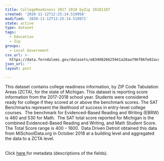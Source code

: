 ```yaml
---
title: CollegeReadiness 2017 2018 byZip 20181107
created: '2020-11-12T12:25:14.519958'
modified: '2020-11-12T12:25:14.519971'
state: active
type: dataset
tags:
  - Education
  - Zip
groups:
  - Local Government
csv_url: >-
  https://data.ferndalemi.gov/datasets/e8349826625941a28aa796f86fe02acd_0.csv?outSR=%7B%22latestWkid%22%3A2898%2C%22wkid%22%3A2898%7D
json_url: ''
layout: post

---
```

This dataset contains college readiness information, by ZIP Code Tabulation Areas (ZCTA), for the state of Michigan. This dataset is reporting score information from the 2017-2018 school year. Students were considered ready for college if they scored at or above the benchmark scores. The SAT Benchmarks represent the likelihood of success in entry-level college courses.  The benchmark for Evidenced-Based Reading and Writing (EBRW) is 480 and 530 for Math.  The SAT total score reported for Michigan is the combined Evidenced-Based Reading and Writing, and Math Student Score. The Total Score range is 400 – 1600.  Data Driven Detroit obtained this data from MiSchoolData.org in October 2018 at a building level and aggregated the data to a ZCTA level.<div><br /></div><div>Click <a href='http://www.datadrivendetroit.org/metadata/CollegeReadiness_20172018_byZip_Metadata_20181108.xlsx' target='_blank'>here </a>for metadata (descriptions of the fields).<br /></div>

